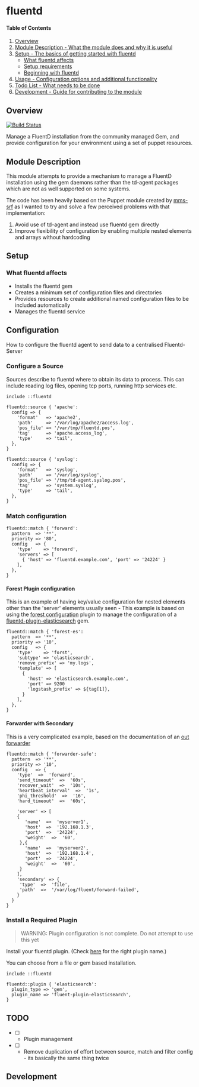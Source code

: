 # fluentd

#### Table of Contents

1. [Overview](#overview)
2. [Module Description - What the module does and why it is useful](#module-description)
3. [Setup - The basics of getting started with fluentd](#setup)
    * [What fluentd affects](#what-fluentd-affects)
    * [Setup requirements](#setup-requirements)
    * [Beginning with fluentd](#beginning-with-fluentd)
4. [Usage - Configuration options and additional functionality](#configuration)
5. [Todo List - What needs to be done](#todo)
6. [Development - Guide for contributing to the module](#development)

## Overview

[![Build Status](https://travis-ci.org/warmfusion/puppet-fluentd.svg?branch=master)](https://travis-ci.org/warmfusion/puppet-fluentd)

Manage a FluentD installation from the community managed Gem, and provide configuration
for your environment using a set of puppet resources.

## Module Description

This module attempts to provide a mechanism to manage a FluentD installation using
the gem daemons rather than the td-agent packages which are not as well supported on
some systems.


The code has been heavily based on the Puppet module created by [mms-srf](https://github.com/mmz-srf/puppet-fluentd)
as I wanted to try and solve a few perceived problems with that implementation:

1. Avoid use of td-agent and instead use fluentd gem directly
2. Improve flexibility of configuration by enabling multiple nested elements and arrays without hardcoding


## Setup

### What fluentd affects

* Installs the fluentd gem
* Creates a minimum set of configuration files and directories
* Provides resources to create additional named configuration files to be included automatically
* Manages the fluentd service


## Configuration

How to configure the fluentd agent to send data to a centralised Fluentd-Server

### Configure a Source

Sources describe to fluentd where to obtain its data to process. This can include
reading log files, opening tcp ports, running http services etc.



    include ::fluentd

    fluentd::source { 'apache':
      config => {
        'format'   => 'apache2',
        'path'     => '/var/log/apache2/access.log',
        'pos_file' => '/var/tmp/fluentd.pos',
        'tag'      => 'apache.access_log',
        'type'     => 'tail',
      },
    }

    fluentd::source { 'syslog':
      config => {
        'format'   => 'syslog',
        'path'     => '/var/log/syslog',
        'pos_file' => '/tmp/td-agent.syslog.pos',
        'tag'      => 'system.syslog',
        'type'     => 'tail',
      },
    }


### Match configuration

    fluentd::match { 'forward':
      pattern  => '**',
      priority => '80',
      config   => {
        'type'    => 'forward',
        'servers' => [
          { 'host' => 'fluentd.example.com', 'port' => '24224' }
        ],
      },
    }


#### Forest Plugin configuration

This is an example of having key/value configuration for nested elements other than
the 'server' elements usually seen - This example is based on using the [forest configuration](https://github.com/tagomoris/fluent-plugin-forest)
plugin to manage the configuration of a [fluentd-plugin-elasticsearch](https://github.com/uken/fluent-plugin-elasticsearch) gem.


    fluentd::match { 'forest-es':
      pattern  => '**',
      priority => '10',
      config   => {
        'type'    => 'forst',
        'subtype' => 'elasticsearch',
        'remove_prefix' => 'my.logs',
        'template' => [
          {
            'host' => 'elasticsearch.example.com',
            'port' => 9200
            'logstash_prefix' => ${tag[1]},
          }
        ],
      },
    }

#### Forwarder with Secondary

This is a very complicated example, based on the documentation of an [out forwarder](http://docs.fluentd.org/articles/out_forward)


    fluentd::match { 'forwarder-safe':
      pattern  => '**',
      priority => '10',
      config   => {
        'type'  =>  'forward',
        'send_timeout'  =>  '60s',
        'recover_wait'  =>  '10s',
        'heartbeat_interval'  =>  '1s',
        'phi_threshold'  =>  '16',
        'hard_timeout'  =>  '60s',

        'server' => [
        {
           'name'  =>  'myserver1',
           'host'  =>  '192.168.1.3',
           'port'  =>  '24224',
           'weight'  =>  '60',
         },{
           'name'  =>  'myserver2',
           'host'  =>  '192.168.1.4',
           'port'  =>  '24224',
           'weight'  =>  '60',
         }
        ],
        'secondary' => {
         'type'  =>  'file',
         'path'  =>  '/var/log/fluent/forward-failed',
        }
      }
    }

### Install a Required Plugin

> WARNING: Plugin configuration is not complete. Do not attempt to use this yet

Install your fluentd plugin. (Check [here](http://fluentd.org/plugin/) for the
right plugin name.)

You can choose from a file or gem based installation.


    include ::fluentd

    fluentd::plugin { 'elasticsearch':
      plugin_type => 'gem',
      plugin_name => 'fluent-plugin-elasticsearch',
    }


## TODO

* [ ] - Plugin management
* [ ] - Remove  duplication of effort between source, match and filter config - its basically the same thing twice

## Development
